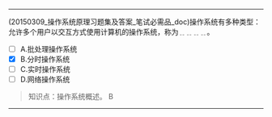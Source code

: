 ---
(20150309_操作系统原理习题集及答案_笔试必需品_doc)操作系统有多种类型：允许多个用户以交互方式使用计算机的操作系统，称为﹎﹎﹎﹎。
- [ ] A.批处理操作系统 
- [x] B.分时操作系统 
- [ ] C.实时操作系统 
- [ ] D.网络操作系统

> 知识点：操作系统概述。
> B

---